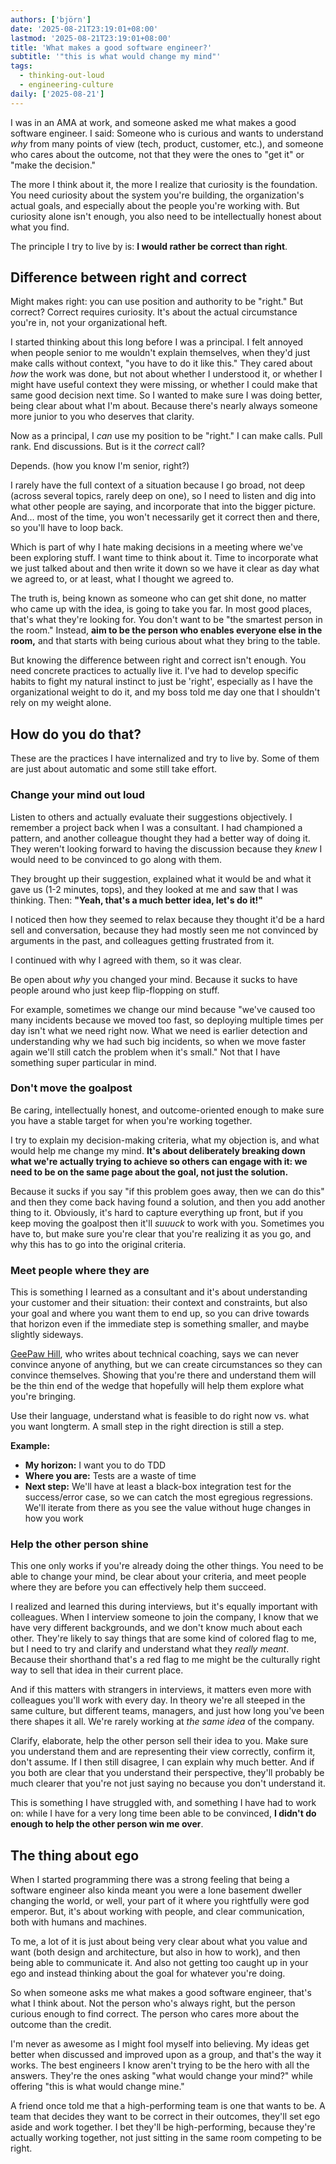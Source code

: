 ```yaml
---
authors: ['björn']
date: '2025-08-21T23:19:01+08:00'
lastmod: '2025-08-21T23:19:01+08:00'
title: 'What makes a good software engineer?'
subtitle: '"this is what would change my mind"'
tags:
  - thinking-out-loud
  - engineering-culture
daily: ['2025-08-21']
---
```


I was in an AMA at work, and someone asked me what makes a good software engineer. I said: Someone who is curious and wants to understand _why_ from many points of view (tech, product, customer, etc.), and someone who cares about the outcome, not that they were the ones to "get it" or "make the decision."

The more I think about it, the more I realize that curiosity is the foundation. You need curiosity about the system you're building, the organization's actual goals, and especially about the people you're working with. But curiosity alone isn't enough, you also need to be intellectually honest about what you find.

The principle I try to live by is: **I would rather be correct than right**.

## Difference between right and correct

Might makes right: you can use position and authority to be "right." But correct? Correct requires curiosity. It's about the actual circumstance you're in, not your organizational heft.

I started thinking about this long before I was a principal. I felt annoyed when people senior to me wouldn't explain themselves, when they'd just make calls without context, "you have to do it like this." They cared about _how_ the work was done, but not about whether I understood it, or whether I might have useful context they were missing, or whether I could make that same good decision next time. So I wanted to make sure I was doing better, being clear about what I'm about. Because there's nearly always someone more junior to you who deserves that clarity.

Now as a principal, I _can_ use my position to be "right." I can make calls. Pull rank. End discussions. But is it the _correct_ call?

Depends. (how you know I'm senior, right?)

I rarely have the full context of a situation because I go broad, not deep (across several topics, rarely deep on one), so I need to listen and dig into what other people are saying, and incorporate that into the bigger picture. And… most of the time, you won't necessarily get it correct then and there, so you'll have to loop back.

Which is part of why I hate making decisions in a meeting where we've been exploring stuff. I want time to think about it. Time to incorporate what we just talked about and then write it down so we have it clear as day what we agreed to, or at least, what I thought we agreed to.

The truth is, being known as someone who can get shit done, no matter who came up with the idea, is going to take you far. In most good places, that's what they're looking for. You don't want to be "the smartest person in the room." Instead, **aim to be the person who enables everyone else in the room,** and that starts with being curious about what they bring to the table.

But knowing the difference between right and correct isn't enough. You need concrete practices to actually live it. I've had to develop specific habits to fight my natural instinct to just be 'right', especially as I have the organizational weight to do it, and my boss told me day one that I shouldn't rely on my weight alone.

## How do you do that?

These are the practices I have internalized and try to live by. Some of them are just about automatic and some still take effort.

### Change your mind out loud

Listen to others and actually evaluate their suggestions objectively. I remember a project back when I was a consultant. I had championed a pattern, and another colleague thought they had a better way of doing it. They weren't looking forward to having the discussion because they _knew_ I would need to be convinced to go along with them.

They brought up their suggestion, explained what it would be and what it gave us (1-2 minutes, tops), and they looked at me and saw that I was thinking. Then: **"Yeah, that's a much better idea, let's do it!"**

I noticed then how they seemed to relax because they thought it'd be a hard sell and conversation, because they had mostly seen me not convinced by arguments in the past, and colleagues getting frustrated from it.

I continued with why I agreed with them, so it was clear. 

Be open about _why_ you changed your mind. Because it sucks to have people around who just keep flip-flopping on stuff. 

For example, sometimes we change our mind because "we've caused too many incidents because we moved too fast, so deploying multiple times per day isn't what we need right now. What we need is earlier detection and understanding why we had such big incidents, so when we move faster again we'll still catch the problem when it's small." Not that I have something super particular in mind.

### Don't move the goalpost

Be caring, intellectually honest, and outcome-oriented enough to make sure you have a stable target for when you're working together.

I try to explain my decision-making criteria, what my objection is, and what would help me change my mind. **It's about deliberately breaking down what we're actually trying to achieve so others can engage with it: we need to be on the same page about the goal, not just the solution.**

Because it sucks if you say "if this problem goes away, then we can do this" and then they come back having found a solution, and then you add another thing to it. Obviously, it's hard to capture everything up front, but if you keep moving the goalpost then it'll *suuuck* to work with you. Sometimes you have to, but make sure you're clear that you're realizing it as you go, and why this has to go into the original criteria.

### Meet people where they are

This is something I learned as a consultant and it's about understanding your customer and their situation: their context and constraints, but also your goal and where you want them to end up, so you can drive towards that horizon even if the immediate step is something smaller, and maybe slightly sideways.

[GeePaw Hill](https://www.geepawhill.org/), who writes about technical coaching, says we can never convince anyone of anything, but we can create circumstances so they can convince themselves. Showing that you're there and understand them will be the thin end of the wedge that hopefully will help them explore what you're bringing.

Use their language, understand what is feasible to do right now vs. what you want longterm. A small step in the right direction is still a step.

**Example:**
- **My horizon:** I want you to do TDD
- **Where you are:** Tests are a waste of time
- **Next step:** We'll have at least a black-box integration test for the success/error case, so we can catch the most egregious regressions. We'll iterate from there as you see the value without huge changes in how you work

### Help the other person shine

This one only works if you're already doing the other things. You need to be able to change your mind, be clear about your criteria, and meet people where they are before you can effectively help them succeed.

I realized and learned this during interviews, but it's equally important with colleagues. When I interview someone to join the company, I know that we have very different backgrounds, and we don't know much about each other. They're likely to say things that are some kind of colored flag to me, but I need to try and clarify and understand what they _really meant_. Because their shorthand that's a red flag to me might be the culturally right way to sell that idea in their current place.

And if this matters with strangers in interviews, it matters even more with colleagues you'll work with every day. In theory we're all steeped in the same culture, but different teams, managers, and just how long you've been there shapes it all. We're rarely working at _the same idea_ of the company.

Clarify, elaborate, help the other person sell their idea to you. Make sure you understand them and are representing their view correctly, confirm it, don't assume. If I then still disagree, I can explain why much better. And if you both are clear that you understand their perspective, they'll probably be much clearer that you're not just saying no because you don't understand it.

This is something I have struggled with, and something I have had to work on: while I have for a very long time been able to be convinced, **I didn't do enough to help the other person win me over**.

## The thing about ego

When I started programming there was a strong feeling that being a software engineer also kinda meant you were a lone basement dweller changing the world, or well, your part of it where you rightfully were god emperor. But, it's about working with people, and clear communication, both with humans and machines.

To me, a lot of it is just about being very clear about what you value and want (both design and architecture, but also in how to work), and then being able to communicate it. And also not getting too caught up in your ego and instead thinking about the goal for whatever you're doing.

So when someone asks me what makes a good software engineer, that's what I think about. Not the person who's always right, but the person curious enough to find correct. The person who cares more about the outcome than the credit.

I'm never as awesome as I might fool myself into believing. My ideas get better when discussed and improved upon as a group, and that's the way it works. The best engineers I know aren't trying to be the hero with all the answers. They're the ones asking "what would change your mind?" while offering "this is what would change mine."

A friend once told me that a high-performing team is one that wants to be. A team that decides they want to be correct in their outcomes, they'll set ego aside and work together. I bet they'll be high-performing, because they're actually working together, not just sitting in the same room competing to be right.
